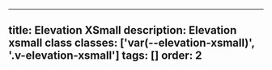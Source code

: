<!--
 *              © 2025 Visa
 *
 * Licensed under the Apache License, Version 2.0 (the "License");
 * you may not use this file except in compliance with the License.
 * You may obtain a copy of the License at
 *
 *         http://www.apache.org/licenses/LICENSE-2.0
 *
 * Unless required by applicable law or agreed to in writing, software
 * distributed under the License is distributed on an "AS IS" BASIS,
 * WITHOUT WARRANTIES OR CONDITIONS OF ANY KIND, either express or implied.
 * See the License for the specific language governing permissions and
 * limitations under the License.
 *
 -->
---
title: Elevation XSmall
description: Elevation xsmall class
classes: ['var(--elevation-xsmall)', '.v-elevation-xsmall']
tags: []
order: 2
---

<div class="box" style="box-shadow: var(--elevation-xsmall);">
</div>
<div class="squircle" style="box-shadow: var(--elevation-xsmall);">
</div>
<div class="circle" style="box-shadow: var(--elevation-xsmall);">
</div>
